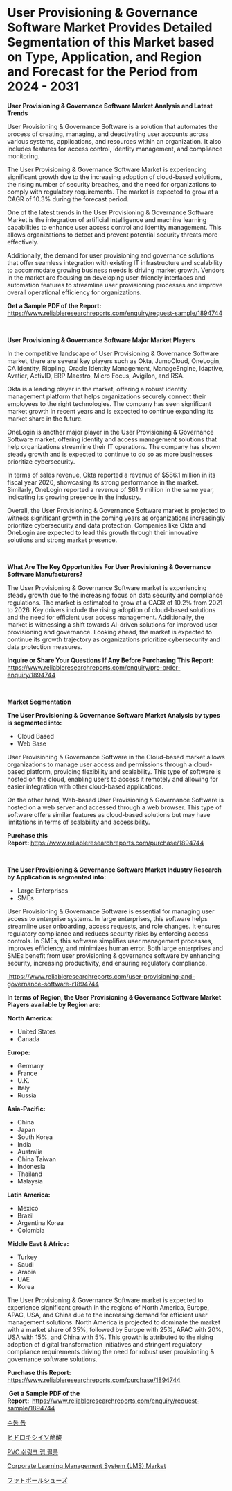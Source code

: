 <p><h1>User Provisioning & Governance Software Market Provides Detailed Segmentation of this Market based on Type, Application, and Region and Forecast for the Period from 2024 - 2031</h1></p><p><strong>User Provisioning & Governance Software Market Analysis and Latest Trends</strong></p>
<p><p>User Provisioning & Governance Software is a solution that automates the process of creating, managing, and deactivating user accounts across various systems, applications, and resources within an organization. It also includes features for access control, identity management, and compliance monitoring.</p><p>The User Provisioning & Governance Software Market is experiencing significant growth due to the increasing adoption of cloud-based solutions, the rising number of security breaches, and the need for organizations to comply with regulatory requirements. The market is expected to grow at a CAGR of 10.3% during the forecast period.</p><p>One of the latest trends in the User Provisioning & Governance Software Market is the integration of artificial intelligence and machine learning capabilities to enhance user access control and identity management. This allows organizations to detect and prevent potential security threats more effectively.</p><p>Additionally, the demand for user provisioning and governance solutions that offer seamless integration with existing IT infrastructure and scalability to accommodate growing business needs is driving market growth. Vendors in the market are focusing on developing user-friendly interfaces and automation features to streamline user provisioning processes and improve overall operational efficiency for organizations.</p></p>
<p><strong>Get a Sample PDF of the Report:&nbsp;</strong> <a href="https://www.reliableresearchreports.com/enquiry/request-sample/1894744">https://www.reliableresearchreports.com/enquiry/request-sample/1894744</a></p>
<p>&nbsp;</p>
<p><strong>User Provisioning & Governance Software Major Market Players</strong></p>
<p><p>In the competitive landscape of User Provisioning & Governance Software market, there are several key players such as Okta, JumpCloud, OneLogin, CA Identity, Rippling, Oracle Identity Management, ManageEngine, Idaptive, Avatier, ActivID, ERP Maestro, Micro Focus, Avigilon, and RSA. </p><p>Okta is a leading player in the market, offering a robust identity management platform that helps organizations securely connect their employees to the right technologies. The company has seen significant market growth in recent years and is expected to continue expanding its market share in the future.</p><p>OneLogin is another major player in the User Provisioning & Governance Software market, offering identity and access management solutions that help organizations streamline their IT operations. The company has shown steady growth and is expected to continue to do so as more businesses prioritize cybersecurity.</p><p>In terms of sales revenue, Okta reported a revenue of $586.1 million in its fiscal year 2020, showcasing its strong performance in the market. Similarly, OneLogin reported a revenue of $61.9 million in the same year, indicating its growing presence in the industry.</p><p>Overall, the User Provisioning & Governance Software market is projected to witness significant growth in the coming years as organizations increasingly prioritize cybersecurity and data protection. Companies like Okta and OneLogin are expected to lead this growth through their innovative solutions and strong market presence.</p></p>
<p>&nbsp;</p>
<p><strong>What Are The Key Opportunities For User Provisioning & Governance Software Manufacturers?</strong></p>
<p><p>The User Provisioning & Governance Software market is experiencing steady growth due to the increasing focus on data security and compliance regulations. The market is estimated to grow at a CAGR of 10.2% from 2021 to 2026. Key drivers include the rising adoption of cloud-based solutions and the need for efficient user access management. Additionally, the market is witnessing a shift towards AI-driven solutions for improved user provisioning and governance. Looking ahead, the market is expected to continue its growth trajectory as organizations prioritize cybersecurity and data protection measures.</p></p>
<p><strong>Inquire or Share Your Questions If Any Before Purchasing This Report:</strong> <a href="https://www.reliableresearchreports.com/enquiry/pre-order-enquiry/1894744">https://www.reliableresearchreports.com/enquiry/pre-order-enquiry/1894744</a></p>
<p>&nbsp;</p>
<p><strong>Market Segmentation</strong></p>
<p><strong>The User Provisioning & Governance Software Market Analysis by types is segmented into:</strong></p>
<p><ul><li>Cloud Based</li><li>Web Base</li></ul></p>
<p><p>User Provisioning & Governance Software in the Cloud-based market allows organizations to manage user access and permissions through a cloud-based platform, providing flexibility and scalability. This type of software is hosted on the cloud, enabling users to access it remotely and allowing for easier integration with other cloud-based applications. </p><p>On the other hand, Web-based User Provisioning & Governance Software is hosted on a web server and accessed through a web browser. This type of software offers similar features as cloud-based solutions but may have limitations in terms of scalability and accessibility.</p></p>
<p><strong>Purchase this Report:&nbsp;</strong><a href="https://www.reliableresearchreports.com/purchase/1894744">https://www.reliableresearchreports.com/purchase/1894744</a></p>
<p>&nbsp;</p>
<p><strong>The User Provisioning & Governance Software Market Industry Research by Application is segmented into:</strong></p>
<p><ul><li>Large Enterprises</li><li>SMEs</li></ul></p>
<p><p>User Provisioning & Governance Software is essential for managing user access to enterprise systems. In large enterprises, this software helps streamline user onboarding, access requests, and role changes. It ensures regulatory compliance and reduces security risks by enforcing access controls. In SMEs, this software simplifies user management processes, improves efficiency, and minimizes human error. Both large enterprises and SMEs benefit from user provisioning & governance software by enhancing security, increasing productivity, and ensuring regulatory compliance.</p></p>
<p><a href="https://www.reliableresearchreports.com/user-provisioning-and-governance-software-r1894744">&nbsp;https://www.reliableresearchreports.com/user-provisioning-and-governance-software-r1894744</a></p>
<p><strong>In terms of Region, the User Provisioning & Governance Software Market Players available by Region are:</strong></p>
<p>
    <p> <strong> North America: </strong>
        <ul>
            <li>United States</li>
            <li>Canada</li>
        </ul>
        </p> 
    <p> <strong> Europe: </strong>
        <ul>
            <li>Germany</li>
            <li>France</li>
            <li>U.K.</li>
            <li>Italy</li>
            <li>Russia</li>
        </ul>
        </p> 
    <p> <strong> Asia-Pacific: </strong>
        <ul>
            <li>China</li>
            <li>Japan</li>
            <li>South Korea</li>
            <li>India</li>
            <li>Australia</li>
            <li>China Taiwan</li>
            <li>Indonesia</li>
            <li>Thailand</li>
            <li>Malaysia</li>
        </ul>
        </p> 
    <p> <strong> Latin America: </strong>
        <ul>
            <li>Mexico</li>
            <li>Brazil</li>
            <li>Argentina Korea</li>
            <li>Colombia</li>
        </ul>
        </p> 
    <p> <strong> Middle East & Africa: </strong>
        <ul>
            <li>Turkey</li>
            <li>Saudi</li>
            <li>Arabia</li>
            <li>UAE</li>
            <li>Korea</li>
        </ul>
    </p>
    </p>
<p><p>The User Provisioning & Governance Software market is expected to experience significant growth in the regions of North America, Europe, APAC, USA, and China due to the increasing demand for efficient user management solutions. North America is projected to dominate the market with a market share of 35%, followed by Europe with 25%, APAC with 20%, USA with 15%, and China with 5%. This growth is attributed to the rising adoption of digital transformation initiatives and stringent regulatory compliance requirements driving the need for robust user provisioning & governance software solutions.</p></p>
<p><strong>Purchase this Report: </strong><a href="https://www.reliableresearchreports.com/purchase/1894744">https://www.reliableresearchreports.com/purchase/1894744</a></p>
<p>&nbsp;<strong>Get a Sample PDF of the Report:&nbsp;&nbsp;</strong><a href="https://www.reliableresearchreports.com/enquiry/request-sample/1894744">https://www.reliableresearchreports.com/enquiry/request-sample/1894744</a></p>
<p><strong></strong></p>
<p><p><a href="https://medium.com/@jaleelweissnat2022/%EC%88%98%EB%8F%99-%ED%86%B1-%EC%8B%9C%EC%9E%A5-%EA%B7%9C%EB%AA%A8%EC%99%80-%EC%8B%9C%EC%9E%A5-%EB%8F%99%ED%96%A5-%EC%99%84%EB%B2%BD%ED%95%9C-%EC%82%B0%EC%97%85-%EA%B0%9C%EC%9A%94-2024%EB%85%84%EB%B6%80%ED%84%B0-2031%EB%85%84%EA%B9%8C%EC%A7%80-d9f80dc2c5f3">수동 톱</a></p><p><a href="https://medium.com/@austinjames1907/%E6%B0%B4%E9%85%B8%E3%82%A4%E3%82%BD%E3%83%96%E3%83%81%E3%83%AB%E9%85%B8%E5%B8%82%E5%A0%B4%E5%B1%95%E6%9C%9B-%E6%A5%AD%E7%95%8C%E6%A6%82%E6%B3%81%E3%81%A8%E4%BA%88%E6%B8%AC-2024%E5%B9%B4%E3%81%8B%E3%82%892031%E5%B9%B4-955978a9f8b9">ヒドロキシイソ酪酸</a></p><p><a href="https://medium.com/@londonacobson5656/pvc-%EC%88%98%EC%B6%95-%ED%95%84%EB%A6%84-%EC%8B%9C%EC%9E%A5-%EB%B6%84%EC%84%9D-%EA%B7%B8%EA%B2%83%EC%9D%98-cagr-%EC%8B%9C%EC%9E%A5-%EB%B6%84%ED%95%A0-%EB%B0%8F-%EA%B8%80%EB%A1%9C%EB%B2%8C-%EC%82%B0%EC%97%85-%EA%B0%9C%EC%9A%94-31210739c90c">PVC 쉬링크 랩 필름</a></p><p><a href="https://github.com/ElmoRunolfsson2023/Market-Research-Report-List-1/blob/main/corporate-learning-management-system-lms-market.md">Corporate Learning Management System (LMS) Market</a></p><p><a href="https://medium.com/@jaylonlesch1993/%E3%83%95%E3%83%83%E3%83%88%E3%83%9C%E3%83%BC%E3%83%AB%E3%82%B7%E3%83%A5%E3%83%BC%E3%82%BA%E5%B8%82%E5%A0%B4-2031%E5%B9%B4%E3%81%BE%E3%81%A7%E3%81%AE%E3%83%88%E3%83%AC%E3%83%B3%E3%83%89-%E4%BA%88%E6%B8%AC-%E7%AB%B6%E4%BA%89%E5%88%86%E6%9E%90-85b90e2027b0">フットボールシューズ</a></p></p>